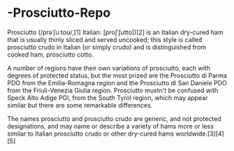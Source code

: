 # -Prosciutto-Repo
Prosciutto (/prəˈʃuːtoʊ/,[1] Italian: [proʃˈʃutto])[2] is an Italian dry-cured ham that is usually thinly sliced and served uncooked; this style is called prosciutto crudo in Italian (or simply crudo) and is distinguished from cooked ham, prosciutto cotto.

A number of regions have their own variations of prosciutto, each with degrees of protected status, but the most prized are the Prosciutto di Parma PDO from the Emilia-Romagna region and the Prosciutto di San Daniele PDO from the Friuli-Venezia Giulia region. Prosciutto mustn't be confused with Speck Alto Adige PGI, from the South Tyrol region, which may appear similar but there are some remarkable differences.

The names prosciutto and prosciutto crudo are generic, and not protected designations, and may name or describe a variety of hams more or less similar to Italian prosciutto crudo or other dry-cured hams worldwide.[3][4][5] 
